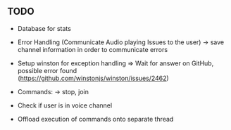## TODO
- Database for stats 
- Error Handling (Communicate Audio playing Issues to the user)
-> save channel information in order to communicate errors
- Setup winston for exception handling 
=> Wait for answer on GitHub, possible error found (https://github.com/winstonjs/winston/issues/2462)
- Commands:
-> stop, join

- Check if user is in voice channel
- Offload execution of commands onto separate thread
